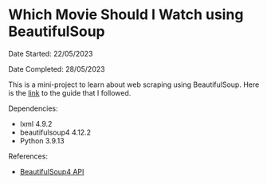 # Which Movie Should I Watch using BeautifulSoup

Date Started: 22/05/2023

Date Completed: 28/05/2023

This is a mini-project to learn about web scraping using BeautifulSoup. Here is the [link](https://medium.com/@nishantsahoo/which-movie-should-i-watch-5c83a3c0f5b1) to the guide that I followed.

Dependencies:
- lxml 4.9.2
- beautifulsoup4 4.12.2
- Python 3.9.13

References:
- [BeautifulSoup4 API](https://www.crummy.com/software/BeautifulSoup/bs4/doc/)